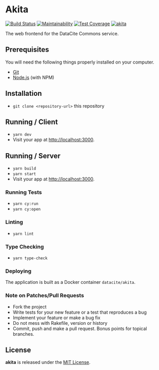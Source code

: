 # Akita

[![Build Status](https://travis-ci.com/datacite/akita.svg?branch=master)](https://travis-ci.com/datacite/akita)
[![Maintainability](https://api.codeclimate.com/v1/badges/b34c0096505296b18f19/maintainability)](https://codeclimate.com/github/datacite/akita/maintainability)
[![Test Coverage](https://api.codeclimate.com/v1/badges/b34c0096505296b18f19/test_coverage)](https://codeclimate.com/github/datacite/akita/test_coverage)
[![akita](https://img.shields.io/endpoint?url=https://dashboard.cypress.io/badge/detailed/yur1cf/master&style=flat&logo=cypress)](https://dashboard.cypress.io/projects/yur1cf/runs)

The web frontend for the DataCite Commons service.


## Prerequisites

You will need the following things properly installed on your computer.

* [Git](https://git-scm.com/)
* [Node.js](https://nodejs.org/) (with NPM)

## Installation

* `git clone <repository-url>` this repository

## Running / Client

* `yarn dev`
* Visit your app at [http://localhost:3000](http://localhost:3000).

## Running / Server

* `yarn build`
* `yarn start`
* Visit your app at [http://localhost:3000](http://localhost:3000).

### Running Tests

* `yarn cy:run`
* `yarn cy:open`

### Linting

* `yarn lint`

### Type Checking

* `yarn type-check`

### Deploying

The application is built as a Docker container `datacite/akita`.

### Note on Patches/Pull Requests

* Fork the project
* Write tests for your new feature or a test that reproduces a bug
* Implement your feature or make a bug fix
* Do not mess with Rakefile, version or history
* Commit, push and make a pull request. Bonus points for topical branches.

## License
**akita** is released under the [MIT License](https://github.com/datacite/akita/blob/master/LICENSE).
